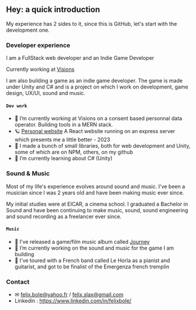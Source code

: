 ## Hey: a quick introduction

My experience has 2 sides to it, since this is GitHub, let's start with the development one.

### Developer experience

I am a FullStack web developer and an Indie Game Developer

Currently working at [Visions](https://github.com/VisionsOfficial)

I am also building a game as an indie game developer. The game is made under Unity and C# and is a project on which I work on development, game design, UX/UI, sound and music.

#### `Dev work`

- 🔭 I’m currently working at Visions on a consent based personnal data operator. Building tools in a MERN stack.
- 🪐 [Personal website](https://felixbole.com) A React website running on an express server which presents me a little better - 2023
- 🔴 I made a bunch of small libraries, both for web development and Unity, some of which are on NPM, others, on my github
- 🌱 I’m currently learning about C# (Unity)

### Sound & Music

Most of my life's experience evolves around sound and music. I've been a musician since I was 2 years old and have been making music ever since.

My initial studies were at EICAR, a cinema school. I graduated a Bachelor in Sound and have been continuing to make music, sound, sound engineering and sound recording as a freelancer ever since. 

#### `Music`

- 🎼 I've released a game/film music album called [Journey](https://felixbole.bandcamp.com/album/journey)
- 🔭 I’m currently working on the sound and music for the game I am building
- 🎹 I've toured with a French band called Le Horla as a pianist and guitarist, and got to be finalist of the Emergenza french tremplin


### Contact

- ✉ felix.bole@yahoo.fr / felix.slax@gmail.com
- Linkedin : https://www.linkedin.com/in/felixbole/
